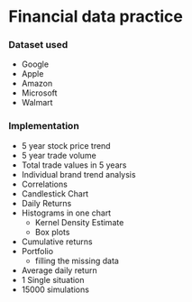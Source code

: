 # Financial data practice

### Dataset used
- Google
- Apple
- Amazon
- Microsoft
- Walmart

### Implementation
- 5 year stock price trend 
- 5 year trade volume
- Total trade values in 5 years
- Individual brand trend analysis
- Correlations 
- Candlestick Chart
- Daily Returns 
- Histograms in one chart
 	* Kernel Density Estimate
	* Box plots
- Cumulative returns
- Portfolio 
	* filling the missing data
- Average daily return
- 1 Single situation
- 15000 simulations

